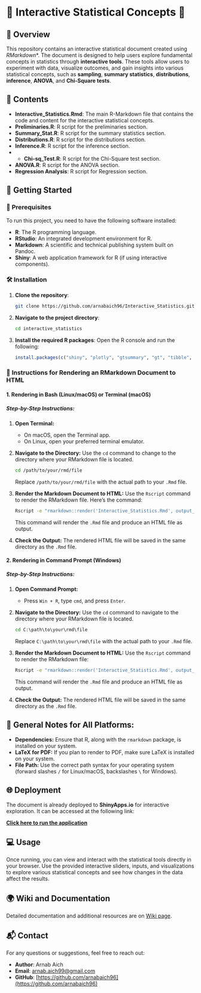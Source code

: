 
# 🧠 **Interactive Statistical Concepts** 🧠

## 🎯 **Overview**

This repository contains an interactive statistical document created using *RMarkdown**. The document is designed to help users explore fundamental concepts in statistics through **interactive tools**. These tools allow users to experiment with data, visualize outcomes, and gain insights into various statistical concepts, such as **sampling**, **summary statistics**, **distributions**, **inference**, **ANOVA**, and **Chi-Square tests**.

## 📂 **Contents**

- **Interactive_Statistics.Rmd**: The main R-Markdown file that contains the code and content for the interactive statistical concepts.
- **Preliminaries.R**: R script for the preliminaries section.
- **Summary_Stat.R**: R script for the summary statistics section.
- **Distributions.R**: R script for the distributions section.
- **Inference.R**: R script for the inference section.
- - **Chi-sq_Test.R**: R script for the Chi-Square test section.
- **ANOVA.R**: R script for the ANOVA section.
- **Regression Analysis**: R script for Regression section.

## 🚀 **Getting Started**

### 🔧 **Prerequisites**

To run this project, you need to have the following software installed:

- **R**: The R programming language.
- **RStudio**: An integrated development environment for R.
- **Markdown**: A scientific and technical publishing system built on Pandoc.
- **Shiny**: A web application framework for R (if using interactive components).

### 🛠 **Installation**

1. **Clone the repository**:
   ```bash
   git clone https://github.com/arnabaich96/Interactive_Statistics.git
   ```
   
2. **Navigate to the project directory**:
   ```bash
   cd interactive_statistics
   ```

3. **Install the required R packages**:
   Open the R console and run the following:
   ```r
   install.packages(c("shiny", "plotly", "gtsummary", "gt", "tibble", "shinyjs", "shinyalert", "shinyWidgets", "ggplot2", "datasets", "DT", "BSDA"))
   ```

### 📜 **Instructions for Rendering an RMarkdown Document to HTML**

#### 1. **Rendering in Bash (Linux/macOS) or Terminal (macOS)**

##### Step-by-Step Instructions:

1. **Open Terminal:**
   - On macOS, open the Terminal app.
   - On Linux, open your preferred terminal emulator.

2. **Navigate to the Directory:**
   Use the `cd` command to change to the directory where your RMarkdown file is located.

   ```bash
   cd /path/to/your/rmd/file
   ```

   Replace `/path/to/your/rmd/file` with the actual path to your `.Rmd` file.

3. **Render the Markdown Document to HTML:**
   Use the `Rscript` command to render the RMarkdown file. Here’s the command:

   ```bash
   Rscript -e "rmarkdown::render('Interactive_Statistics.Rmd', output_format = 'html_document')"
   ```

   This command will render the `.Rmd` file and produce an HTML file as output.

4. **Check the Output:**
   The rendered HTML file will be saved in the same directory as the `.Rmd` file.

#### 2. **Rendering in Command Prompt (Windows)**

##### Step-by-Step Instructions:

1. **Open Command Prompt:**
   - Press `Win + R`, type `cmd`, and press `Enter`.

2. **Navigate to the Directory:**
   Use the `cd` command to navigate to the directory where your RMarkdown file is located.

   ```cmd
   cd C:\path\to\your\rmd\file
   ```

   Replace `C:\path\to\your\rmd\file` with the actual path to your `.Rmd` file.

3. **Render the Markdown Document to HTML:**
   Use the `Rscript` command to render the RMarkdown file:

   ```cmd
   Rscript -e "rmarkdown::render('Interactive_Statistics.Rmd', output_format = 'html_document')"
   ```

   This command will render the `.Rmd` file and produce an HTML file as output.

4. **Check the Output:**
   The rendered HTML file will be saved in the same directory as the `.Rmd` file.

## 📌 **General Notes for All Platforms:**

- **Dependencies:** Ensure that R, along with the `rmarkdown` package, is installed on your system.
- **LaTeX for PDF:** If you plan to render to PDF, make sure LaTeX is installed on your system.
- **File Path:** Use the correct path syntax for your operating system (forward slashes `/` for Linux/macOS, backslashes `\` for Windows).

## 🌐 **Deployment**

The document is already deployed to **ShinyApps.io** for interactive exploration. It can be accessed at the following link:

[**Click here to run the application**](https://arnab96.shinyapps.io/interactive_statistics/)

## 💻 **Usage**

Once running, you can view and interact with the statistical tools directly in your browser. Use the provided interactive sliders, inputs, and visualizations to explore various statistical concepts and see how changes in the data affect the results.

## 🌍 **Wiki and Documentation**

Detailed documentation and additional resources are on [Wiki page](https://github.com/arnabaich96/Interactive_Statistics/wiki).

## 📬 **Contact**

For any questions or suggestions, feel free to reach out:

- **Author**: Arnab Aich
- **Email**: [arnab.aich99@gmail.com](mailto:arnab.aich99@gmail.com)
- **GitHub**: [https://github.com/arnabaich96](https://github.com/arnabaich96)
